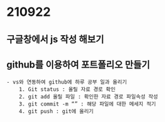 # 210922
## 구글창에서 js 작성 해보기
## github를 이용하여 포트폴리오 만들기
    - vs와 연동하여 github에 하루 공부 일과 올리기
        1. Git status : 올릴 자료 경로 확인
        2. git add 올릴 파일 : 확인한 자료 경로 파일속성 작성
        3. git commit -m “” : 해당 파일에 대한 메세지 적기
        4. git push : git에 올리기 
        